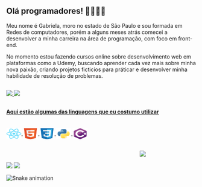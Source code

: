 ### <h2> Olá programadores! 👋🏾👋🏾 </h2>

<p> Meu nome é Gabriela, moro no estado de São Paulo e sou formada em Redes de computadores, porém a alguns meses atrás comecei a desenvolver a minha carreira na área de programação, com foco em front-end. </p>

<p> No momento estou fazendo cursos online sobre desenvolvimento web em plataformas como a Udemy, buscando aprender cada vez mais sobre minha nova paixão, criando projetos ficticios para práticar e desenvolver minha habilidade de resolução de problemas. </p>

##

 
 <div align="left">
  <a href="https://github.com/iamgabbies">
  <img height="48%" src="https://github-readme-stats.vercel.app/api?username=iamgabbies&show_icons=true&theme=gruvbox&include_all_commits=true&count_private=true"/> <img height="48%" src="https://github-readme-stats.vercel.app/api/top-langs/?username=iamgabbies&layout=compact&langs_count=7&theme=gruvbox"/>
 
</div>

##
 
<div>
 
 <h4>Aqui estão algumas das linguagens que eu costumo utilizar </h4> <br>
  <img align="center"  height="30" width="40" src="https://raw.githubusercontent.com/devicons/devicon/master/icons/react/react-original.svg">
  <img align="center"  height="30" width="40" src="https://raw.githubusercontent.com/devicons/devicon/master/icons/html5/html5-original.svg">
  <img align="center" height="30" width="40" src="https://raw.githubusercontent.com/devicons/devicon/master/icons/css3/css3-original.svg">
  <img align="center"  height="30" width="40" src="https://raw.githubusercontent.com/devicons/devicon/master/icons/python/python-original.svg">
  <img align="center"  height="30" width="40" src="https://raw.githubusercontent.com/devicons/devicon/master/icons/csharp/csharp-original.svg">

 </div>
 
 ##
  
 <div> 
  <img align="right" heigth="150" width="150" src="https://i.picasion.com/pic92/52ad3a50a67398e00081228237c31bb9.gif">
 </div>
 
##
  
  <div style="display: inline_block" align="left"><br>  
  
  <a href="https://www.instagram.com/iamgabbies/"><img src="https://img.shields.io/badge/-Instagram-%23E4405F?style=for-the-badge&logo=instagram&logoColor=white" target="_blank"></a> <a href="https://www.linkedin.com/in/gabriela-santana-322248182/"><img src="https://img.shields.io/badge/-LinkedIn-%230077B5?style=for-the-badge&logo=linkedin&logoColor=white" target="_blank"></a>
    

 ![Snake animation](https://github.com/iamgabbies/iamgabbies/blob/output/github-contribution-grid-snake.svg)
</div>
